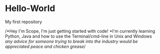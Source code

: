 # Hello-World
My first repository

/*Hey I'm Scope, I'm just getting started with code!
*I'm currently learning Python, Java and how to use the Terminal/cmd-line in Unix and Windows
*any advice for someone trying to break into the industry would be appreciated
peace and chicken grease*/
